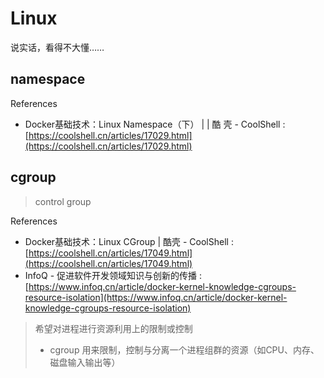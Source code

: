 # Linux

说实话，看得不大懂……

## namespace

References

* Docker基础技术：Linux Namespace（下） \| \| 酷 壳 - CoolShell : [https://coolshell.cn/articles/17029.html](https://coolshell.cn/articles/17029.html)

## cgroup

> control group

References

* Docker基础技术：Linux CGroup \| 酷壳 - CoolShell : [https://coolshell.cn/articles/17049.html](https://coolshell.cn/articles/17049.html)
* InfoQ - 促进软件开发领域知识与创新的传播 : [https://www.infoq.cn/article/docker-kernel-knowledge-cgroups-resource-isolation](https://www.infoq.cn/article/docker-kernel-knowledge-cgroups-resource-isolation)

> 希望对进程进行资源利用上的限制或控制
>
> * cgroup 用来限制，控制与分离一个进程组群的资源（如CPU、内存、磁盘输入输出等）

